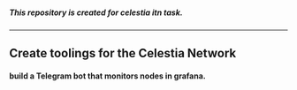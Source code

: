 ##### This repository is created for celestia itn task.
------------------------------------------------------
## Create toolings for the Celestia Network

#### build a Telegram bot that monitors nodes in grafana.

